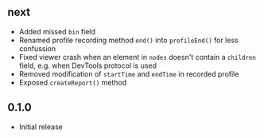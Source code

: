## next

- Added missed `bin` field
- Renamed profile recording method `end()` into `profileEnd()` for less confussion
- Fixed viewer crash when an element in `nodes` doesn't contain a `children` field, e.g. when DevTools protocol is used
- Removed modification of `startTime` and `endTime` in recorded profile
- Exposed `createReport()` method

## 0.1.0

- Initial release
